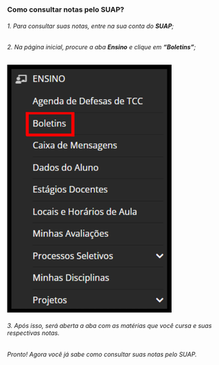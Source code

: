 ### Como consultar notas pelo SUAP?
###### 1. Para consultar suas notas, entre na sua conta do **SUAP**;
###### 2. Na página inicial, procure a aba **Ensino** e clique em **“Boletins”**;

![Imagem 1](<notas1.png>)

###### 3. Após isso, será aberta a aba com as matérias que você cursa e suas respectivas notas.
###### Pronto! Agora você já sabe como consultar suas notas pelo SUAP.



